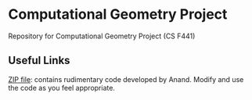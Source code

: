 # Computational Geometry Project
Repository for Computational Geometry Project (CS F441)

## Useful Links
[ZIP file](https://drive.google.com/open?id=0B6KUNW8Clk5rNERnMVgyTm11NWc): contains rudimentary code developed by Anand. Modify and use the code as you feel appropriate.
